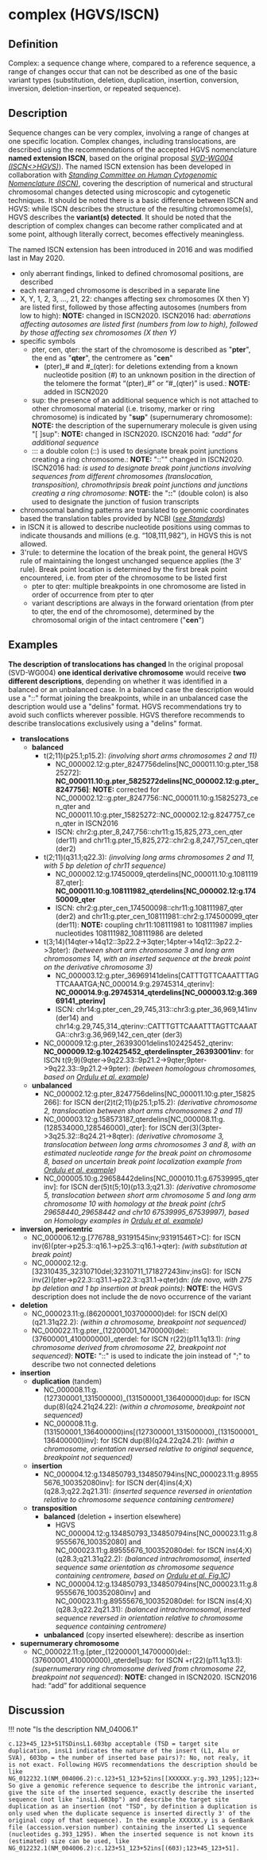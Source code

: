 # complex (HGVS/ISCN)

## Definition

Complex: a sequence change where, compared to a reference sequence, a range of changes occur that can not be described as one of the basic variant types (substitution, deletion, duplication, insertion, conversion, inversion, deletion-insertion, or repeated sequence).

## Description

Sequence changes can be very complex, involving a range of changes at one specific location. Complex changes, including translocations, are described using the recommendations of the accepted HGVS nomenclature **named extension ISCN**, based on the original proposal [_SVD-WG004 (ISCN<>HGVS)_](/consultation/SVD-WG004/)). The named ISCN extension has been developed in collaboration with [_Standing Committee on Human Cytogenomic Nomenclature (ISCN)_](/consultation/ISCN/), covering the description of numerical and structural chromosomal changes detected using microscopic and cytogenetic techniques. It should be noted there is a basic difference between ISCN and HGVS: while ISCN describes the structure of the resulting chromosome(s), HGVS describes the **variant(s) detected**. It should be noted that the description of complex changes can become rather complicated and at some point, although literally correct, becomes effectively meaningless.<br>

The named ISCN extension has been introduced in 2016 and was modified last in May 2020.<br>

* only aberrant findings, linked to defined chromosomal positions, are described
* each rearranged chromosome is described in a separate line
* X, Y, 1, 2, 3, ..., 21, 22: changes affecting sex chromosomes (X then Y) are listed first, followed by those affecting autosomes (numbers from low to high): **NOTE:**    changed in ISCN2020. ISCN2016 had: _aberrations affecting autosomes are listed first (numbers from low to high), followed by those affecting sex chromosomes (X then Y)_
* specific symbols
    * pter, cen, qter: the start of the chromosome is described as "**pter**", the end as "**qter**", the centromere as "**cen**"
        * (pter)\_# and #\_(qter): for deletions extending from a known nucleotide position (#) to an unknown position in the direction of the telomere the format “(pter)\_#” or “#\_(qter)” is used.: **NOTE:**    added in ISCN2020
    * sup: the presence of an additional sequence which is not attached to other chromosomal material (i.e. trisomy, marker or ring chromosome) is indicated by "**sup**" (supernumerary chromosome): **NOTE:**    the description of the supernumerary molecule is given using "[ ]sup": **NOTE:**    changed in ISCN2020. ISCN2016 had: _"add" for additional sequence_
    * ::: a double colon (::) is used to designate break point junctions creating a ring chromosome.: **NOTE:**    "::"" changed in ISCN2020. ISCN2016 had: _is used to designate break point junctions involving sequences from different chromosomes (translocation, transposition), chromothripsis break point junctions and junctions creating a ring chromosome_: **NOTE:**    the "**::**" (double colon) is also used to designate the junction of fusion transcripts
* chromosomal banding patterns are translated to genomic coordinates based the translation tables provided by NCBI ([_see Standards_](bg-material/standards/#ISCN))
* in ISCN it is allowed to describe nucleotide positions using commas to indicate thousands and millions (e.g. “108,111,982”), in HGVS this is not allowed.
* 3'rule: to determine the location of the break point, the general HGVS rule of maintaining the longest unchanged sequence applies (the 3' rule). Break point location is determined by the first break point encountered, i.e. from pter of the chromosome to be listed first
    * pter to qter: multiple breakpoints in one chromosome are listed in order of occurrence from pter to qter
    * variant descriptions are always in the forward orientation (from pter to qter, the end of the chromosome), determined by the chromosomal origin of the intact centromere ("**cen**")
## Examples

**The description of translocations has changed**
In the original proposal (SVD-WG004) **one identical derivative chromosome** would receive **two different descriptions**, depending on whether it was identified in a balanced or an unbalanced case. In a balanced case the description would use a "::" format joining the breakpoints, while in an unbalanced case the description would use a "delins" format. HGVS recommendations try to avoid such conflicts wherever possible. HGVS therefore recommends to describe translocations exclusively using a "delins" format. 

* **translocations**
    * **balanced**
        * t(2;11)(p25.1;p15.2): _(involving short arms chromosomes 2 and 11)_
            * NC\_000002.12:g.pter\_8247756delins[NC\_000011.10:g.pter\_15825272]: **NC\_000011.10:g.pter\_5825272delins[NC\_000002.12:g.pter\_8247756]**: **NOTE:**    corrected for NC\_000002.12::g.pter\_8247756::NC\_000011.10:g.15825273\_cen\_qter and NC\_000011.10:g.pter\_15825272::NC\_000002.12:g.8247757\_cen\_qter in ISCN2016
            * ISCN: chr2:g.pter\_8,247,756::chr11:g.15,825,273\_cen\_qter (der11) and chr11:g.pter\_15,825,272::chr2:g.8,247,757\_cen\_qter (der2)
        * t(2;11)(q31.1;q22.3): _(involving long arms chromosomes 2 and 11, with 5 bp deletion of chr11 sequence)_
            * NC\_000002.12:g.17450009\_qterdelins[NC\_000011.10:g.108111987\_qter]: **NC\_000011.10:g.108111982\_qterdelins[NC\_000002.12:g.17450009\_qter**
            * ISCN: chr2:g.pter\_cen\_174500098::chr11:g.108111987\_qter (der2) and chr11:g.pter\_cen\_108111981::chr2:g.174500099\_qter (der11): **NOTE:**    coupling chr11:108111981 to 108111987 implies nucleotides 108111982\_108111986 are deleted
        * t(3;14)(14qter->14q12::3p22.2->3qter;14pter->14q12::3p22.2->3pter): _(between short arm chromosome 3 and long arm chromosomes 14, with an inserted sequence at the break point on the derivative chromosome 3)_
            * NC\_000003.12:g.pter\_36969141delins[CATTTGTTCAAATTTAGTTCAAATGA;NC\_000014.9:g.29745314\_qterinv]: **NC\_000014.9:g.29745314\_qterdelins[NC\_000003.12:g.36969141\_pterinv]**
            * ISCN: chr14:g.pter\_cen\_29,745,313::chr3:g.pter\_36,969,141inv (der14) and chr14:g.29,745,314\_qterinv::CATTTGTTCAAATTTAGTTCAAATGA::chr3:g.36,969,142\_cen\_qter (der3)
        * NC\_000009.12:g.pter\_26393001delins102425452\_qterinv: **NC\_000009.12:g.102425452\_qterdelinspter\_26393001inv**: for ISCN t(9;9)(9qter->9q22.33::9p21.2->9qter;9pter->9q22.33::9p21.2->9pter): _(between homologous chromosomes, based on [Ordulu et al. example](https://www.cell.com/ajhg/fulltext/S0002-9297(14)00172-4))_    
    * **unbalanced**
        * NC\_000002.12:g.pter\_8247756delins[NC\_000011.10:g.pter\_15825266]: for ISCN der(2)t(2;11)(p25.1;p15.2): _(derivative chromosome 2, translocation between short arms chromosomes 2 and 11)_
        * NC\_000003.12:g.158573187\_qterdelins[NC\_000008.11:g.(128534000\_128546000)\_qter]: for ISCN der(3)(3pter->3q25.32::8q24.21->8qter): _(derivative chromosome 3, translocation between long arms chromosomes 3 and 8, with an estimated nucleotide range for the break point on chromosome 8, based on uncertain break point localization example from [Ordulu et al. example](https://www.cell.com/ajhg/fulltext/S0002-9297(14)00172-4))_
        * NC\_000005.10:g.29658442delins[NC\_000010.11:g.67539995\_qterinv]: for ISCN der(5)t(5;10)(p13.3;q21.3): _(derivative chromosome 5, translocation between short arm chromosome 5 and long arm chromosome 10 with homology at the break point (chr5 29658440\_29658442 and chr10 67539995\_67539997), based on Homology examples in [Ordulu et al. example](https://www.cell.com/ajhg/fulltext/S0002-9297(14)00172-4))_
* **inversion, pericentric**
    * NC\_000006.12:g.[776788\_93191545inv;93191546T>C]: for ISCN inv(6)(pter->p25.3::q16.1->p25.3::q16.1->qter): _(with substitution at break point)_
    * NC\_000002.12:g.[32310435\_32310710del;32310711\_171827243inv;insG]: for ISCN inv(2)(pter->p22.3::q31.1->p22.3::q31.1->qter)dn: _(de novo, with 275 bp deletion and 1 bp insertion at break points)_: **NOTE:**    the HGVS description does not include the de novo occurrence of the variant
* **deletion**
    * NC_000023.11:g.(86200001\_103700000)del: for ISCN del(X)(q21.31q22.2): _(within a chromosome, breakpoint not sequenced)_
    * NC\_000022.11:g.pter\_(12200001\_14700000)del::(37600001\_410000000)\_qterdel: for ISCN r(22)(p11.1q13.1): _(ring chromosome derived from chromosome 22, breakpoint not sequenced)_: **NOTE:**    "::" is used to indicate the join instead of ";" to describe two not connected deletions
* **insertion**
    * **duplication**  (tandem)
        * NC\_000008.11:g.(127300001\_131500000)\_(131500001\_136400000)dup: for ISCN dup(8)(q24.21q24.22): _(within a chromosome, breakpoint not sequenced)_
        * NC\_000008.11:g.(131500001\_136400000)ins[(127300001\_131500000)\_(131500001\_136400000)inv]: for ISCN dup(8)(q24.22q24.21): _(within a chromosome, orientation reversed relative to original sequence, breakpoint not sequenced)_
    * **insertion**
        * NC\_000004.12:g.134850793\_134850794ins[NC\_000023.11:g.89555676\_100352080inv]: for ISCN der(4)ins(4;X)(q28.3;q22.2q21.31): _(inserted sequence reversed in orientation relative to chromosome sequence containing centromere)_
    * **transposition**
        * **balanced**  (deletion + insertion elsewhere)
            * HGVS NC\_000004.12:g.134850793\_134850794ins[NC\_000023.11:g.89555676\_100352080] and NC\_000023.11:g.89555676\_100352080del: for ISCN ins(4;X)(q28.3;q21.31q22.2): _(balanced intrachromosomal, inserted sequence same orientation as chromosome sequence containing centromere, based on [Ordulu et al. Fig.1C](https://www.cell.com/ajhg/fulltext/S0002-9297(14)00172-4))_
            * NC\_000004.12:g.134850793\_134850794ins[NC\_000023.11:g.89555676\_100352080inv] and NC\_000023.11:g.89555676\_100352080del: for ISCN ins(4;X)(q28.3;q22.2q21.31): _(balanced intrachromosomal, inserted sequence reversed in orientation relative to chromosome sequence containing centromere)_
        * **unbalanced**  (copy inserted elsewhere): describe as insertion
* **supernumerary chromosome**
    * NC\_000022.11:g.[pter\_(12200001\_14700000)del::(37600001\_410000000)\_qterdel]sup: for ISCN +r(22)(p11.1q13.1): _(supernumerary ring chromosome derived from chromosome 22, breakpoint not sequenced)_: **NOTE:**    changed in ISCN2020. ISCN2016 had: “add” for additional sequence
## Discussion

!!! note "Is the description NM_04006.1"

    c.123+45_123+51TSDinsL1.603bp acceptable (TSD = target site duplication, insL1 indicates the nature of the insert (L1, Alu or SVA), 603bp = the number of inserted base pairs)?: No, not realy, it is not exact. Following HGVS recommendations the description should be like NG_012232.1(NM_004006.2):c.123+51_123+52ins[[XXXXXX.y:g.393_1295];123+45_123+51]. So give a genomic reference sequence to describe the intronic variant, give the site of the inserted sequence, exactly describe the inserted sequence (not like "insL1.603bp") and describe the target site duplication as an insertion (not "TSD", by definition a duplication is only used when the duplicate sequence is inserted directly 3' of the original copy of that sequence). In the example XXXXXX.y is a GenBank file (accession.version number) containing the inserted L1 sequence (nucleotides g.393_1295). When the inserted sequence is not known its (estimated) size can be used, like NG_012232.1(NM_004006.2):c.123+51_123+52ins[(603);123+45_123+51].
